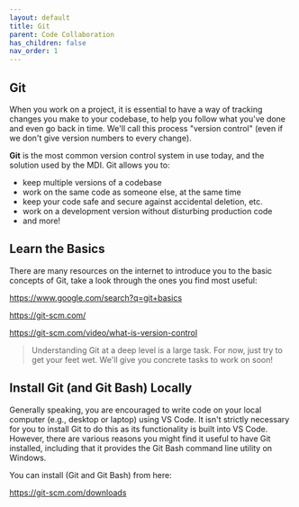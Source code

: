 ```yaml
---
layout: default
title: Git
parent: Code Collaboration
has_children: false
nav_order: 1
---
```


## Git

When you work on a project, it is essential to have a way
of tracking changes you make to your codebase, to help you follow
what you've done and even go back in time. We'll call this process
"version control" (even if we don't give version numbers to every change).

**Git** is the most common version control system in use today, and the
solution used by the MDI. Git allows you to:

- keep multiple versions of a codebase
- work on the same code as someone else, at the same time
- keep your code safe and secure against accidental deletion, etc.
- work on a development version without disturbing production code
- and more!

## Learn the Basics

There are many resources on the internet to introduce you to the basic
concepts of Git, take a look through the ones you find most useful:

<https://www.google.com/search?q=git+basics>

<https://git-scm.com/>

<https://git-scm.com/video/what-is-version-control>

> Understanding Git at a deep level is a large task. 
> For now, just try to get your feet wet. 
> We'll give you concrete tasks to work on soon! 

## Install Git (and Git Bash) Locally

Generally speaking, you are encouraged to write code on your 
local computer (e.g., desktop or laptop) using VS Code. It isn't 
strictly necessary for you to install Git
to do this as its functionality is built into VS Code. However,
there are various reasons you might find it useful to have Git installed,
including that it provides the Git Bash command line utility on Windows.

You can install (Git and Git Bash) from here:

<https://git-scm.com/downloads>
